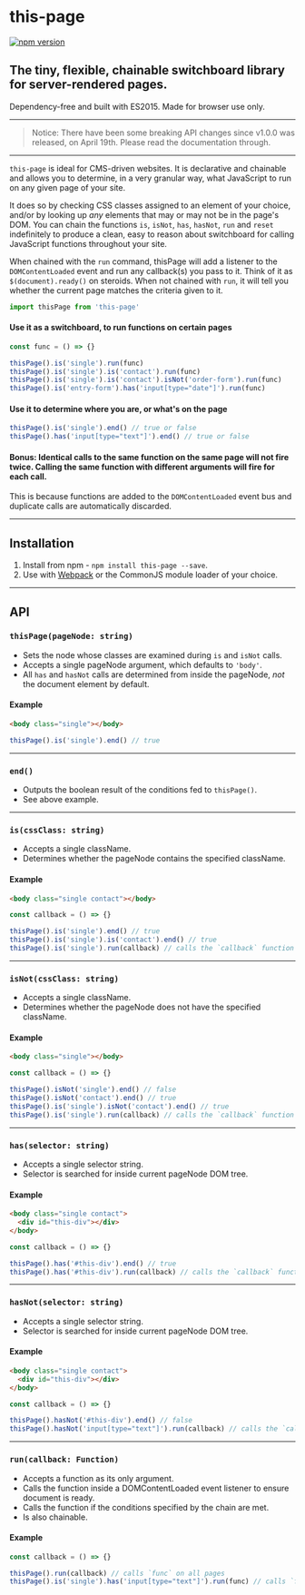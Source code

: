 # this-page

[![npm version](https://badge.fury.io/js/this-page.svg)](https://www.npmjs.com/package/this-page)

## The tiny, flexible, chainable switchboard library for server-rendered pages.

Dependency-free and built with ES2015. Made for browser use only.

---

> Notice: There have been some breaking API changes since v1.0.0 was released, on April 19th. Please read the documentation through.

---

`this-page` is ideal for CMS-driven websites. It is declarative and chainable and allows you to determine, in a very granular way, what JavaScript to run on any given page of your site.

It does so by checking CSS classes assigned to an element of your choice, and/or by looking up _any_ elements that may or may not be in the page's DOM. You can chain the functions `is`, `isNot`, `has`, `hasNot`, `run` and `reset` indefinitely to produce a clean, easy to reason about switchboard for calling JavaScript functions throughout your site.

When chained with the `run` command, thisPage will add a listener to the `DOMContentLoaded` event and run any callback(s) you pass to it. Think of it as `$(document).ready()` on steroids. When not chained with `run`, it will tell you whether the current page matches the criteria given to it.

```js
import thisPage from 'this-page'
```

#### Use it as a switchboard, to run functions on certain pages

```js
const func = () => {}

thisPage().is('single').run(func)
thisPage().is('single').is('contact').run(func)
thisPage().is('single').is('contact').isNot('order-form').run(func)
thisPage().is('entry-form').has('input[type="date"]').run(func)
```

#### Use it to determine where you are, or what's on the page

```js
thisPage().is('single').end() // true or false
thisPage().has('input[type="text"]').end() // true or false
```

#### Bonus: Identical calls to the same function on the same page will not fire twice. Calling the same function with different arguments will fire for each call.

This is because functions are added to the `DOMContentLoaded` event bus and duplicate calls are automatically discarded.

---

## Installation

1. Install from npm - `npm install this-page --save`.
2. Use with [Webpack](https://webpack.github.io/) or the CommonJS module loader of your choice.

---

## API

### `thisPage(pageNode: string)`

- Sets the node whose classes are examined during `is` and `isNot` calls.
- Accepts a single pageNode argument, which defaults to `'body'`.
- All `has` and `hasNot` calls are determined from inside the pageNode, _not_ the document element by default.

#### Example

```html
<body class="single"></body>
```

```js
thisPage().is('single').end() // true
```

---

### `end()`

- Outputs the boolean result of the conditions fed to `thisPage()`.
- See above example.

---

### `is(cssClass: string)`

- Accepts a single className.
- Determines whether the pageNode contains the specified className.

#### Example

```html
<body class="single contact"></body>
```

```js
const callback = () => {}

thisPage().is('single').end() // true
thisPage().is('single').is('contact').end() // true
thisPage().is('single').run(callback) // calls the `callback` function on DOMContentLoaded
```

---

### `isNot(cssClass: string)`

- Accepts a single className.
- Determines whether the pageNode does not have the specified className.

#### Example

```html
<body class="single"></body>
```

```js
const callback = () => {}

thisPage().isNot('single').end() // false
thisPage().isNot('contact').end() // true
thisPage().is('single').isNot('contact').end() // true
thisPage().is('single').run(callback) // calls the `callback` function on DOMContentLoaded
```

---

### `has(selector: string)`

- Accepts a single selector string.
- Selector is searched for inside current pageNode DOM tree.

#### Example

```html
<body class="single contact">
  <div id="this-div"></div>
</body>
```

```js
const callback = () => {}

thisPage().has('#this-div').end() // true
thisPage().has('#this-div').run(callback) // calls the `callback` function on DOMContentLoaded if `#this-div` is found
```

---

### `hasNot(selector: string)`

- Accepts a single selector string.
- Selector is searched for inside current pageNode DOM tree.

#### Example

```html
<body class="single contact">
  <div id="this-div"></div>
</body>
```

```js
const callback = () => {}

thisPage().hasNot('#this-div').end() // false
thisPage().hasNot('input[type="text"]').run(callback) // calls the `callback` function on DOMContentLoaded if `<input type="text">` is found
```

---

### `run(callback: Function)`

- Accepts a function as its only argument.
- Calls the function inside a DOMContentLoaded event listener to ensure document is ready.
- Calls the function if the conditions specified by the chain are met.
- Is also chainable.

#### Example

```js
const callback = () => {}

thisPage().run(callback) // calls `func` on all pages
thisPage().is('single').has('input[type="text"]').run(func) // calls `func`
```
